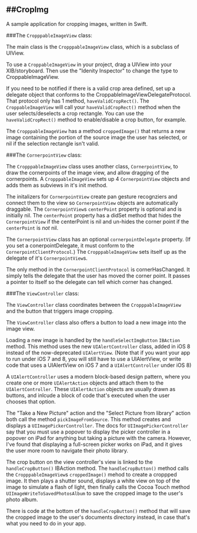 ##CropImg
-----

A sample application for cropping images, written in Swift.


###The `CropppableImageView` class:

The main class is the `CropppableImageView` class, which is a subclass of UIView.

To use a `CroppableImageView` in your project, drag a UIView into your XIB/storyboard. Then use the "Idenity Inspector" to change the type to CroppableImageView.

If you need to be notified if there is a valid crop area defined, set up a delegate object that conforms to the CroppableImageViewDelegateProtocol. That protocol only has 1 method, `haveValidCropRect()`. The `CroppableImageView` will call your `haveValidCropRect()` method when the user selects/deselects a crop rectangle. You can use the `haveValidCropRect()` method to enable/disable a crop button, for example.

The `CropppableImageView` has a method `croppedImage()` that returns a new image containing the portion of the source image the user has selected, or nil if the selection rectangle isn't valid.

###The `CornerpointView` class:

The `CropppableImageView` class uses another class, `CornerpointView`, to draw the cornerpoints of the image view, and allow dragging of the cornerpoints. A `CropppableImageView` sets up 4 `CornerpointView` objects and adds them as subviews in it's init method.

The initalizers for `CornerpointView` create pan gesture recognziers and connect them to the view so  `CornerpointView` objects are automatically draggable. 
The `CornerpointView`s `centerPoint` property is optional and is initially nil. The `centerPoint` property has a didSet method that hides the `CornerpointView` if the centerPoint is nil and un-hides the corner point if the `centerPoint` is *not* nil.

The `CornerpointView` class has an optional `cornerpointDelegate` property. (If you set a conerpointDelegate, it must conform to the `CornerpointClientProtocol`.) The `CropppableImageView` sets itself up as the delegate of it's `CornerpointView`s.


The only method in the `CornerpointClientProtocol` is cornerHasChanged. It simply tells the delegate that the user has moved the corner point. It passes a pointer to itself so the delegate can tell which corner has changed.

###The `ViewController` class:

The `ViewController` class coordinates between the `CropppableImageView` and the button that triggers image cropping.

The `ViewController` class also offers a button to load a new image into the image view. 

Loading a new image is handled by the `handleSelectImgButton` `IBAction` method. This method uses the new `UIAlertController` class, added in iOS 8 instead of the now-deprecated `UIAlertView`. (Note that if you want your app to run under iOS 7 and 8, you will still have to use a UIAlertView, or write code that uses a UIAlertView on iOS 7 and a `UIAlertController` under iOS 8) 

A `UIAlertController` uses a modern block-based design pattern, where you create one or more `UIAlertAction` objects and attach them to the `UIAlertController`. These `UIAlertAction` objects are usually drawn as buttons, and inlcude a block of code that's executed when the user chooses that option.

The "Take a New Picture" action and the "Select Picture from library" action both call the method `pickImageFromSource`. This method creates and displays a `UIImagePickerController`. The docs for `UIImagePickerController` say that you must use a popover to display the picker controller in a popover on iPad for anything but taking a picture with the camera. However, I've found that displaying a full-screen picker works on iPad, and it gives the user more room to navigate their photo library.

The crop button on the view controller's view is linked to the `handleCropButton()` IBAction method. The `handleCropButton()` method calls the `CropppableImageView`s `croppedImage()` mehod to create a croppped image. It then plays a shutter sound, displays a white view on top of the image to simulate a flash of light, then finally calls the Cocoa Touch method `UIImageWriteToSavedPhotosAlbum` to save the cropped image to the user's photo album. 

There is code at the bottom of the `handleCropButton()` method that will save the cropped image to the user's documents directory instead, in case that's what you need to do in your app.